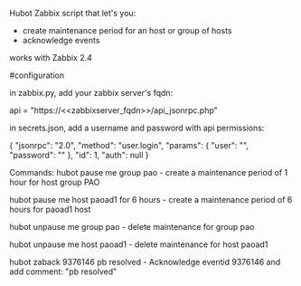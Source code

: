 Hubot Zabbix script that let's you:
 - create maintenance period for an host or group of hosts
- acknowledge events

 works with Zabbix 2.4

#configuration

in zabbix.py, add your zabbix server's fqdn:

  api = "https://<<zabbixserver_fqdn>>/api_jsonrpc.php"
  
in secrets.json, add a username and password with api permissions:

{
    "jsonrpc": "2.0",
    "method": "user.login",
    "params": {
        "user": "<username>",
        "password": "<password>"
    },
    "id": 1,
    "auth": null
}


Commands:
hubot pause me group pao - create a maintenance period of 1 hour for host group PAO

hubot pause me host paoad1 for 6 hours -  create a maintenance period of 6 hours for paoad1 host

hubot unpause me group pao - delete maintenance for group pao

hubot unpause me host paoad1 - delete maintenance for host paoad1

hubot zaback 9376146 pb resolved - Acknowledge eventid 9376146 and add comment: "pb resolved"

